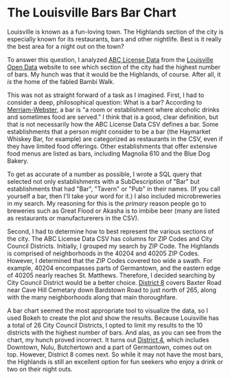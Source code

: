 # The Louisville Bars Bar Chart
Louisville is known as a fun-loving town. The Highlands section of the city is especially known for its restaurants, bars and other nightlife. Best is it really the best area for a night out on the town?

To answer this question, I analyzed [ABC License Data](https://data.louisvilleky.gov/dataset/abc-license-data) from the [Louisville Open Data](https://data.louisvilleky.gov/) website to see which section of the city had the highest number of bars. My hunch was that it would be the Highlands, of course. After all, it *is* the home of the fabled Bambi Walk.

This was not as straight forward of a task as I imagined. First, I had to consider a deep, philosophical question: What is a bar? According to [Merriam-Webster](https://www.merriam-webster.com/dictionary/bar), a bar is "a room or establishment where alcoholic drinks and sometimes food are served." I think that is a good, clear definition, but that is not necessarily how the ABC License Data CSV defines a bar. Some establishments that a person might consider to be a bar (the Haymarket Whiskey Bar, for example) are categorized as restaurants in the CSV, even if they have limited food offerings. Other establishments that offer extensive food menus are listed as bars, including Magnolia 610 and the Blue Dog Bakery. 

To get as accurate of a number as possible, I wrote a SQL query that selected not only establishments with a SubDescription of "Bar" but establishments that had "Bar", "Tavern" or "Pub" in their names. (If you call yourself a bar, then I'll take your word for it.) I also included microbreweries in my search. My reasoning for this is the *primary* reason people go to breweries such as Great Flood or Akasha is to imbibe beer (many are listed as restaurants or manufacturerers in the CSV).

Second, I had to determine how to best represent the various sections of the city. The ABC License Data CSV has columns for ZIP Codes and City Council Districts. Initially, I grouped my search by ZIP Code. The Highlands is comprised of neighborhoods in the 40204 and 40205 ZIP Codes. However, I determined that the ZIP Codes covered too wide a swath. For example, 40204 encompasses parts of Germantown, and the eastern edge of 40205 nearly reaches St. Matthews. Therefore, I decided searching by City Council District would be a better choice. [District 8](https://louisvilleky.gov/government/metro-council-district-8) covers Baxter Road near Cave Hill Cemetary down Bardstown Road to just north of 265, along with the many neighborhoods along that main thoroughfare.

A bar chart seemed the most appropriate tool to visualize the data, so I used Bokeh to create the plot and show the results. Because Louisville has a total of 26 City Council Districts, I opted to limit my results to the 10 districts with the highest number of bars. And alas, as you can see from the chart, my hunch proved incorrect. It turns out [District 4](https://louisvilleky.gov/government/metro-council-district-4), which includes Downtown, Nulu, Butchertown and a part of Germantown, comes out on top. However, District 8 comes next. So while it may not have the most bars, the Highlands is still an excellent option for fun seekers who enjoy a drink or two on their night outs.